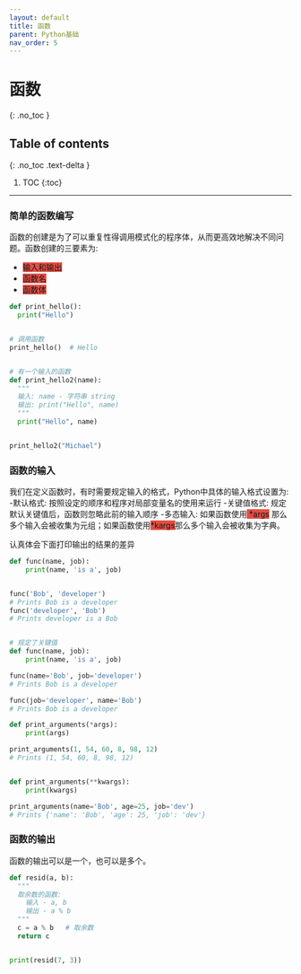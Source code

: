 ```yaml
---
layout: default
title: 函数
parent: Python基础
nav_order: 5
---
```


# 函数
{: .no_toc }

## Table of contents
{: .no_toc .text-delta }

1. TOC
{:toc}

---


### 简单的函数编写

函数的创建是为了可以重复性得调用模式化的程序体，从而更高效地解决不同问题。函数创建的三要素为:
- <span style="background-color: RGB(229, 77, 66)"> 输入和输出</span>
- <span style="background-color: RGB(229, 77, 66)"> 函数名</span>
- <span style="background-color: RGB(229, 77, 66)"> 函数体</span>

```python
def print_hello():
  print("Hello")


# 调用函数
print_hello()  # Hello


# 有一个输入的函数
def print_hello2(name):
  """
  输入: name - 字符串 string
  输出: print("Hello", name)
  """
  print("Hello", name)


print_hello2("Michael")
```

### 函数的输入

我们在定义函数时，有时需要规定输入的格式，Python中具体的输入格式设置为:
-默认格式: 按照设定的顺序和程序对局部变量名的使用来运行
-关键值格式: 规定默认关键值后，函数则忽略此前的输入顺序
-多态输入: 如果函数使用<span style="background-color: rgb(229, 77, 66)"> \*args</span> 那么多个输入会被收集为元组；如果函数使用<span style="background-color: rgb(229, 77, 66)">\*kargs</span>那么多个输入会被收集为字典。

认真体会下面打印输出的结果的差异

```python
def func(name, job):
    print(name, 'is a', job)


func('Bob', 'developer')
# Prints Bob is a developer
func('developer', 'Bob')
# Prints developer is a Bob


# 规定了关键值
def func(name, job):
    print(name, 'is a', job)

func(name='Bob', job='developer')
# Prints Bob is a developer

func(job='developer', name='Bob')
# Prints Bob is a developer
```

```python
def print_arguments(*args):
    print(args)

print_arguments(1, 54, 60, 8, 98, 12)
# Prints (1, 54, 60, 8, 98, 12)


def print_arguments(**kwargs):
    print(kwargs)

print_arguments(name='Bob', age=25, job='dev')
# Prints {'name': 'Bob', 'age': 25, 'job': 'dev'}
```

### 函数的输出

函数的输出可以是一个，也可以是多个。

```python
def resid(a, b):
  """
  取余数的函数:
    输入 - a, b
    输出 - a % b
  """
  c = a % b   # 取余数
  return c


print(resid(7, 3))
```



























<!--  -->

